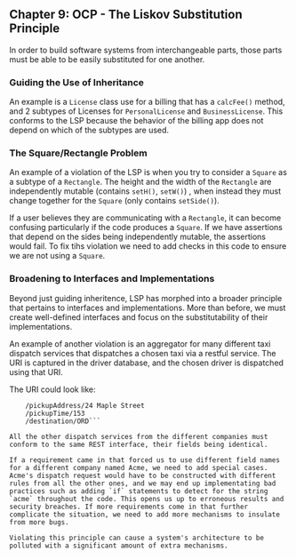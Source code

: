 ## Chapter 9: OCP - The Liskov Substitution Principle

In order to build software systems from interchangeable parts, those parts must be able to be easily substituted for one another.

### Guiding the Use of Inheritance

An example is a `License` class use for a billing that has a `calcFee()` method, and 2 subtypes of Licenses for `PersonalLicense` and `BusinessLicense`. This conforms to the LSP because the behavior of the billing app does not depend on which of the subtypes are used.

### The Square/Rectangle Problem

An example of a violation of the LSP is when you try to consider a `Square` as a subtype of a `Rectangle`. The height and the width of the `Rectangle` are independently mutable (contains `setH()`, `setW()`) , when instead they must change together for the `Square` (only contains `setSide()`).

If a user believes they are communicating with a `Rectangle`, it can become confusing particularly if the code produces a `Square`. If we have assertions that depend on the sides being independently mutable, the assertions would fail. To fix tihs violation we need to add checks in this code to ensure we are not using a `Square`.

### Broadening to Interfaces and Implementations

Beyond just guiding inheritence, LSP has morphed into a broader principle that pertains to interfaces and implementations. More than before, we must create well-defined interfaces and focus on the substitutability of their implementations.

An example of another violation is an aggregator for many different taxi dispatch services that dispatches a chosen taxi via a restful service. The URI is captured in the driver database, and the chosen driver is dispatched using that URI.

The URI could look like:

````purplecab.com/driver/Bob
    /pickupAddress/24 Maple Street
    /pickupTime/153
    /destination/ORD```

All the other dispatch services from the different companies must conform to the same REST interface, their fields being identical.

If a requirement came in that forced us to use different field names for a different company named Acme, we need to add special cases. Acme's dispatch request would have to be constructed with different rules from all the other ones, and we may end up implementating bad practices such as adding `if` statements to detect for the string `acme` throughout the code. This opens us up to erroneous results and security breaches. If more requirements come in that further complicate the situation, we need to add more mechanisms to insulate from more bugs.

Violating this principle can cause a system's architecture to be polluted with a significant amount of extra mechanisms.
````
